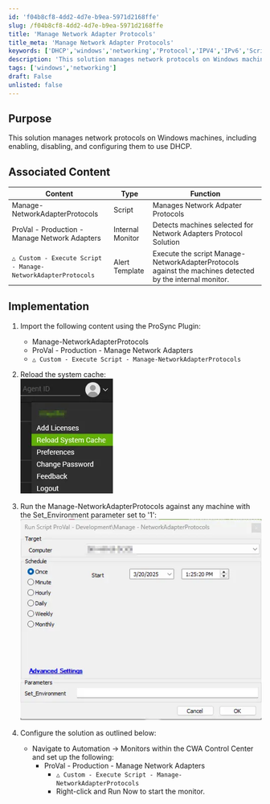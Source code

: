 ```yaml
---
id: 'f04b8cf8-4dd2-4d7e-b9ea-5971d2168ffe'
slug: /f04b8cf8-4dd2-4d7e-b9ea-5971d2168ffe
title: 'Manage Network Adapter Protocols'
title_meta: 'Manage Network Adapter Protocols'
keywords: ['DHCP','windows','networking','Protocol','IPV4','IPv6','Script','Automate']
description: 'This solution manages network protocols on Windows machines, including enabling, disabling, and configuring them to use DHCP'
tags: ['windows','networking']
draft: False
unlisted: false
---
```


## Purpose
This solution manages network protocols on Windows machines, including enabling, disabling, and configuring them to use DHCP.

## Associated Content
| Content                                                      | Type             | Function                                                                                                          |
| ------------------------------------------------------------ | ---------------- | ----------------------------------------------------------------------------------------------------------------- |
| Manage-NetworkAdapterProtocols                      | Script           | Manages Network Adpater Protocols                                                                                 |
| ProVal - Production - Manage Network Adapters       | Internal Monitor | Detects machines selected for Network Adapters Protocol Solution                                                  |
| `△ Custom - Execute Script - Manage-NetworkAdapterProtocols` | Alert Template   | Execute the script Manage-NetworkAdapterProtocols against the machines detected by the internal monitor. |



## Implementation
1. Import the following content using the ProSync Plugin:
   - Manage-NetworkAdapterProtocols  
   - ProVal - Production - Manage Network Adapters
   -  `△ Custom - Execute Script - Manage-NetworkAdapterProtocols` 

2. Reload the system cache:  
 ![Image](../../static/img/docs/0af1bff2-a32a-442b-9322-a8a260d150ff/image_1.webp)

1. Run the Manage-NetworkAdapterProtocols against any machine with the Set_Environment parameter set to '1':  
![Image](../../static/img/docs/c5d35def-c815-4d69-b015-9b083ec05edd/image1.webp)

1. Configure the solution as outlined below:
   - Navigate to Automation → Monitors within the CWA Control Center and set up the following:
     - ProVal - Production - Manage Network Adapters
       - `△ Custom - Execute Script - Manage-NetworkAdapterProtocols` 
       - Right-click and Run Now to start the monitor.

